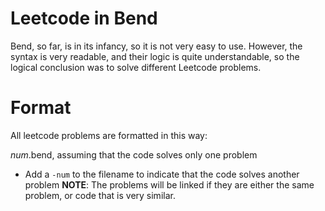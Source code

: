# Leetcode in Bend

Bend, so far, is in its infancy, so it is not very easy to use. However, the syntax is very readable, and their logic is quite understandable, so the logical conclusion was to solve different Leetcode problems.

# Format

All leetcode problems are formatted in this way:

*num*.bend, assuming that the code solves only one problem
- Add a ```-num``` to the filename to indicate that the code solves another problem
**NOTE**: The problems will be linked if they are either the same problem, or code that is very similar.